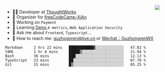 <img align="right" src="https://github-readme-stats.vercel.app/api?username=guzhongren&show_icons=true&icon_color=805AD5&text_color=000&bg_color=ffffff&hide_title=true" />

- 👨‍💻  Developer at [ThoughtWorks](https://thoughtworks.com)
- 🏢 Organizer for [freeCodeCamp-XiAn](https://github.com/orgs/freeCodeCamp-XiAn)
- 🔭 Working on `Payment`
- 🌱 Learning [Deno](https://deno.land/),`4 metrics`,  `Web Application Security`
- 💬 Ask me about `Frontend`, `Typescript`...
- 🔎 How to reach me: [guzhognren@live.cn](guzhognren@live.cn) or [Wechat：GuzhongrenWX]()

<!--START_SECTION:waka-->
```text
Markdown     2 hrs 22 mins   ███████████▓░░░░░░░░░░░░░   47.02 % 
YAML         1 hr 6 mins     █████▒░░░░░░░░░░░░░░░░░░░   21.94 % 
Bash         36 mins         ███░░░░░░░░░░░░░░░░░░░░░░   12.13 % 
TypeScript   23 mins         ██░░░░░░░░░░░░░░░░░░░░░░░   07.70 % 
Git          15 mins         █▒░░░░░░░░░░░░░░░░░░░░░░░   05.25 % 
```
<!--END_SECTION:waka-->


